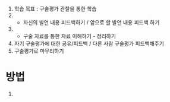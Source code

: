 1. 학습 목표 : 구술평가 관찰을 통한 학습
2.  - 자신의 발언 내용 피드백하기 / 앞으로 할 발언 내용 피드백 하기
3.  - 구술 자료를 통한 자료 이해하기 - 정리하기
4. 자기 구술평가에 대한 공유/피드백 / 다른 사람 구술평가 피드백해주기
5. 구술평가로 마무리하기


# 방법
1. 